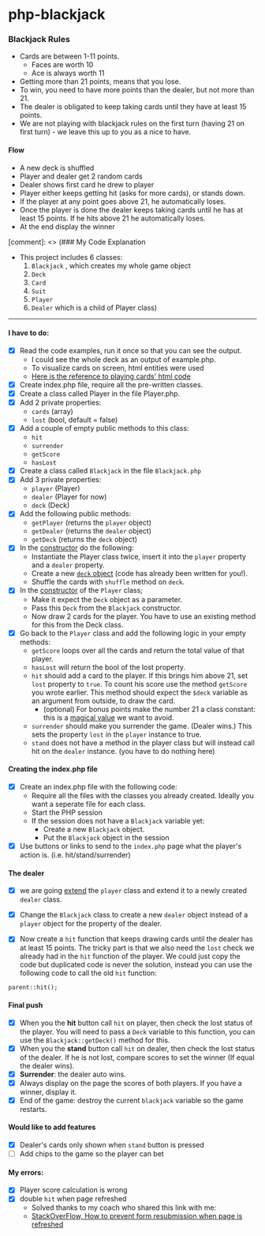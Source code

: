 # php-blackjack

### Blackjack Rules
- Cards are between 1-11 points.
    - Faces are worth 10
    - Ace is always worth 11
- Getting more than 21 points, means that you lose.
- To win, you need to have more points than the dealer, but not more than 21.
- The dealer is obligated to keep taking cards until they have at least 15 points.
- We are not playing with blackjack rules on the first turn (having 21 on first turn) - we leave this up to you as a nice to have.

#### Flow
- A new deck is shuffled
- Player and dealer get 2 random cards
- Dealer shows first card he drew to player
- Player either keeps getting hit (asks for more cards), or stands down.
- If the player at any point goes above 21, he automatically loses.
- Once the player is done the dealer keeps taking cards until he has at least 15 points. If he hits above 21 he automatically loses.
- At the end display the winner

[comment]: <> (### My Code Explanation
- This project includes 6 classes:
  1. `Blackjack` , which creates my whole game object
  2. `Deck`
  3. `Card`
  4. `Suit`
  5. `Player`
  6. `Dealer` which is a child of Player class)
<hr>

#### I have to do:
- [x] Read the code examples, run it once so that you can see the output.
  - I could see the whole deck as an output of example.php.
  - To visualize cards on screen, html entities were used
  - [Here is the reference to playing cards' html code](https://www.htmlsymbols.xyz/games-symbols/playing-cards)
- [x] Create index.php file, require all the pre-written classes.
- [x] Create a class called Player in the file Player.php.
- [x] Add 2 private properties:
  - `cards` (array)
  - `lost` (bool, default = false)
- [x] Add a couple of empty public methods to this class:
  - `hit`
  - `surrender`
  - `getScore`
  - `hasLost`
- [x] Create a class called `Blackjack` in the file `Blackjack.php`
- [x] Add 3 private properties:
  - `player` (Player)
  - `dealer` (Player for now)
  - `deck`  (Deck)
- [x] Add the following public methods:
  - `getPlayer` (returns the `player` object)
  - `getDealer` (returns the `dealer` object)
  - `getDeck` (returns the `deck` object)
- [x] In the [constructor](https://www.php.net/manual/en/language.oop5.decon.php) do the following:
  - Instantiate the Player class twice, insert it into the `player` property and a `dealer` property.
  - Create a new [`deck` object](mySrc/Deck.php) (code has already been written for you!).
  - Shuffle the cards with `shuffle` method on `deck`.
- [x] In the [constructor](https://www.php.net/manual/en/language.oop5.decon.php) of the `Player` class;
    - Make it expect the `Deck` object as a parameter.
    - Pass this `Deck` from the `Blackjack` constructor.
    - Now draw 2 cards for the player. You have to use an existing method for this from the Deck class.
- [x] Go back to the `Player` class and add the following logic in your empty methods:
  - `getScore` loops over all the cards and return the total value of that player.
  - `hasLost` will return the bool of the lost property.
  - `hit` should add a card to the player. If this brings him above 21, set `lost` property to `true`. To count his score use the method `getScore` you wrote earlier. This method should expect the `$deck` variable as an argument from outside, to draw the card.
    - (optional) For bonus points make the number 21 a class constant: this is a [magical value](https://stackoverflow.com/questions/47882/what-is-a-magic-number-and-why-is-it-bad) we want to avoid.
  - `surrender` should make you surrender the game. (Dealer wins.)
    This sets the property `lost` in the `player` instance to true.
  - `stand` does not have a method in the player class but will instead call hit on the `dealer` instance. (you have to do nothing here)

#### Creating the index.php  file
- [x] Create an index.php file with the following code:
  - Require all the files with the classes you already created. Ideally you want a seperate file for each class.
  - Start the PHP session
  - If the session does not have a `Blackjack` variable yet:
    - Create a new `Blackjack` object.
    - Put the `Blackjack` object in the session
- [x] Use buttons or links to send to the `index.php` page what the player's action is. (i.e. hit/stand/surrender)

#### The dealer
- [x] we are going [extend](https://www.php.net/manual/en/language.oop5.inheritance.php) the `player` class and extend it to a newly created `dealer` class.

- [x] Change the `Blackjack` class to create a new `dealer` object instead of a `player` object for the property of the dealer.

- [x] Now create a `hit` function that keeps drawing cards until the dealer has at least 15 points. The tricky part is that we also need the `lost` check we already had in the `hit` function of the player. We could just copy the code but duplicated code is never the solution, instead you can use the following code to call the old `hit` function:

```parent::hit();```

#### Final push

- [x] When you the **hit** button call `hit` on player, then check the lost status of the player.
   You will need to pass a `Deck` variable to this function, you can use the `Blackjack::getDeck()` method for this.
- [x] When you the **stand** button call `hit` on dealer, then check the lost status of the dealer. If he is not lost, compare scores to set the winner (If equal the dealer wins).
- [x] **Surrender**: the dealer auto wins.
- [x] Always display on the page the scores of both players. If you have a winner, display it.
- [x] End of the game: destroy the current `blackjack` variable so the game restarts.
#### Would like to add features
- [x] Dealer's cards only shown when `stand` button is pressed 
- [ ] Add chips to the game so the player can bet
#### My errors:
- [x] Player score calculation is wrong
- [x] double `hit` when page refreshed
  - Solved thanks to my coach who shared this link with me:
  - [StackOverFlow, How to prevent form resubmission when page is refreshed](https://stackoverflow.com/questions/6320113/how-to-prevent-form-resubmission-when-page-is-refreshed-f5-ctrlr)


    